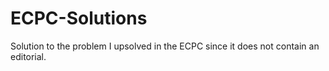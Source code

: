 # ECPC-Solutions
Solution to the problem I upsolved in the ECPC since it does not contain an editorial.
